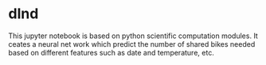 # dlnd

This jupyter notebook is based on python scientific computation modules. It ceates a neural net work which predict the number of shared bikes needed based on different features such as date and temperature, etc. 
